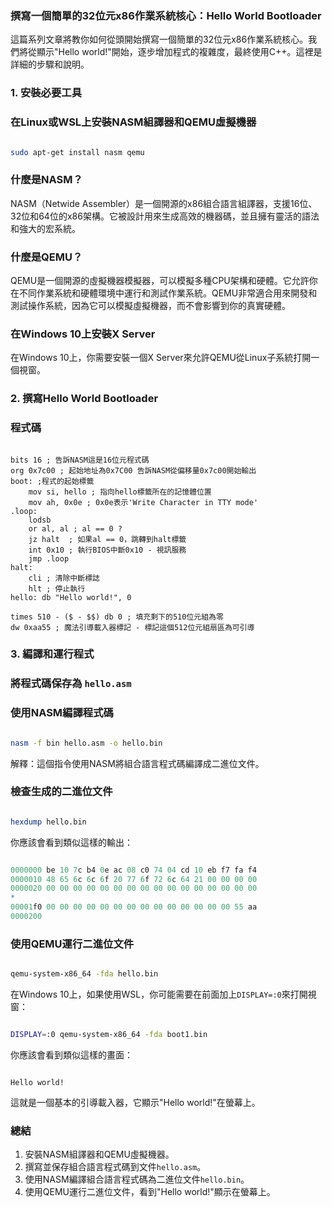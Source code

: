 ### 撰寫一個簡單的32位元x86作業系統核心：Hello World Bootloader

這篇系列文章將教你如何從頭開始撰寫一個簡單的32位元x86作業系統核心。我們將從顯示"Hello world!"開始，逐步增加程式的複雜度，最終使用C++。這裡是詳細的步驟和說明。

### 1. 安裝必要工具

### 在Linux或WSL上安裝NASM組譯器和QEMU虛擬機器

```bash

sudo apt-get install nasm qemu

```

### 什麼是NASM？

NASM（Netwide Assembler）是一個開源的x86組合語言組譯器，支援16位、32位和64位的x86架構。它被設計用來生成高效的機器碼，並且擁有靈活的語法和強大的宏系統。

### 什麼是QEMU？

QEMU是一個開源的虛擬機器模擬器，可以模擬多種CPU架構和硬體。它允許你在不同作業系統和硬體環境中運行和測試作業系統。QEMU非常適合用來開發和測試操作系統，因為它可以模擬虛擬機器，而不會影響到你的真實硬體。

### 在Windows 10上安裝X Server

在Windows 10上，你需要安裝一個X Server來允許QEMU從Linux子系統打開一個視窗。 

### 2. 撰寫Hello World Bootloader

### 程式碼

```

bits 16 ; 告訴NASM這是16位元程式碼
org 0x7c00 ; 起始地址為0x7C00 告訴NASM從偏移量0x7c00開始輸出
boot: ;程式的起始標籤
    mov si, hello ; 指向hello標籤所在的記憶體位置
    mov ah, 0x0e ; 0x0e表示'Write Character in TTY mode'
.loop:
    lodsb
    or al, al ; al == 0 ?
    jz halt  ; 如果al == 0，跳轉到halt標籤
    int 0x10 ; 執行BIOS中斷0x10 - 視訊服務
    jmp .loop
halt:
    cli ; 清除中斷標誌
    hlt ; 停止執行
hello: db "Hello world!", 0

times 510 - ($ - $$) db 0 ; 填充剩下的510位元組為零
dw 0xaa55 ; 魔法引導載入器標記 - 標記這個512位元組扇區為可引導

```


### 3. 編譯和運行程式

### 將程式碼保存為 `hello.asm`

### 使用NASM編譯程式碼

```bash

nasm -f bin hello.asm -o hello.bin

```

解釋：這個指令使用NASM將組合語言程式碼編譯成二進位文件。

### 檢查生成的二進位文件

```bash

hexdump hello.bin

```

你應該會看到類似這樣的輸出：

```r

0000000 be 10 7c b4 0e ac 08 c0 74 04 cd 10 eb f7 fa f4
0000010 48 65 6c 6c 6f 20 77 6f 72 6c 64 21 00 00 00 00
0000020 00 00 00 00 00 00 00 00 00 00 00 00 00 00 00 00
*
00001f0 00 00 00 00 00 00 00 00 00 00 00 00 00 00 55 aa
0000200

```

### 使用QEMU運行二進位文件

```bash

qemu-system-x86_64 -fda hello.bin

```

在Windows 10上，如果使用WSL，你可能需要在前面加上`DISPLAY=:0`來打開視窗：

```bash

DISPLAY=:0 qemu-system-x86_64 -fda boot1.bin

```

你應該會看到類似這樣的畫面：

```

Hello world!

```

這就是一個基本的引導載入器，它顯示"Hello world!"在螢幕上。

### 總結

1. 安裝NASM組譯器和QEMU虛擬機器。
2. 撰寫並保存組合語言程式碼到文件`hello.asm`。
3. 使用NASM編譯組合語言程式碼為二進位文件`hello.bin`。
4. 使用QEMU運行二進位文件，看到"Hello world!"顯示在螢幕上。